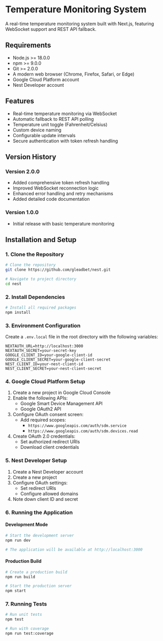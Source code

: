 # Temperature Monitoring System

A real-time temperature monitoring system built with Next.js, featuring WebSocket support and REST API fallback.

## Requirements

- Node.js >= 18.0.0
- npm >= 9.0.0
- Git >= 2.0.0
- A modern web browser (Chrome, Firefox, Safari, or Edge)
- Google Cloud Platform account
- Nest Developer account

## Features

- Real-time temperature monitoring via WebSocket
- Automatic fallback to REST API polling
- Temperature unit toggle (Fahrenheit/Celsius)
- Custom device naming
- Configurable update intervals
- Secure authentication with token refresh handling

## Version History

### Version 2.0.0
- Added comprehensive token refresh handling
- Improved WebSocket reconnection logic
- Enhanced error handling and retry mechanisms
- Added detailed code documentation

### Version 1.0.0
- Initial release with basic temperature monitoring

## Installation and Setup

### 1. Clone the Repository

```bash
# Clone the repository
git clone https://github.com/gleadbet/nest.git

# Navigate to project directory
cd nest
```

### 2. Install Dependencies

```bash
# Install all required packages
npm install
```

### 3. Environment Configuration

Create a `.env.local` file in the root directory with the following variables:

```env
NEXTAUTH_URL=http://localhost:3000
NEXTAUTH_SECRET=your-secret-key
GOOGLE_CLIENT_ID=your-google-client-id
GOOGLE_CLIENT_SECRET=your-google-client-secret
NEST_CLIENT_ID=your-nest-client-id
NEST_CLIENT_SECRET=your-nest-client-secret
```

### 4. Google Cloud Platform Setup

1. Create a new project in Google Cloud Console
2. Enable the following APIs:
   - Google Smart Device Management API
   - Google OAuth2 API
3. Configure OAuth consent screen:
   - Add required scopes:
     - `https://www.googleapis.com/auth/sdm.service`
     - `https://www.googleapis.com/auth/sdm.devices.read`
4. Create OAuth 2.0 credentials:
   - Set authorized redirect URIs
   - Download client credentials

### 5. Nest Developer Setup

1. Create a Nest Developer account
2. Create a new project
3. Configure OAuth settings:
   - Set redirect URIs
   - Configure allowed domains
4. Note down client ID and secret

### 6. Running the Application

#### Development Mode
```bash
# Start the development server
npm run dev

# The application will be available at http://localhost:3000
```

#### Production Build
```bash
# Create a production build
npm run build

# Start the production server
npm start
```

### 7. Running Tests
```bash
# Run unit tests
npm test

# Run with coverage
npm run test:coverage
```

